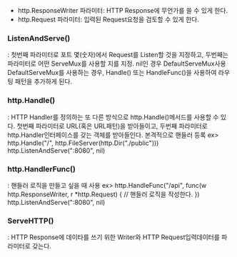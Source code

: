 - http.ResponseWriter 파라미터: HTTP Response에 무언가를 쓸 수 있게 한다.
- http.Request 파라미터: 입력된 Request요청을 검토할 수 있게 한다.

### ListenAndServe()
: 첫번째 파라미터로 포트 몇(숫자)에서 Request를 Listen할 것을 지정하고,
 두번째는 파라미터로 어떤 ServeMux를 사용할 지를 지정. nil인 경우 DefaultServeMux사용
 DefaultServeMux를 사용하는 경우, Handle() 또는 HandleFunc()을 사용하여 라우팅 패턴을 추가하게 된다.

### http.Handle()
: HTTP Handler를 정의하는 또 다른 방식으로 http.Handle()메서드를 사용할 수 있다. 
첫번째 파라미터로 URL(혹은 URL패턴)을 받아들이고,
두번째 파라미터로 http.Handler인터페이스를 갖는 객체를 받아들인다. 
본격적으로 핸들러 등록
ex> http.Handle("/", http.FileServer(http.Dir("./public")))
    http.ListenAndServe(":8080", nil)   
    
### http.HandlerFunc()
: 핸들러 로직을 만들고 싶을 때 사용
ex> http.HandleFunc("/api", func(w http.ResponseWriter, r *http.Request) {
     // 핸들러 로직을 작성한다.
    })
http.ListenAndServe(":8080", nil)

### ServeHTTP()
: HTTP Response에 데이타를 쓰기 위한 Writer와 HTTP Request입력데이터를 파라미터로 갖는다.
